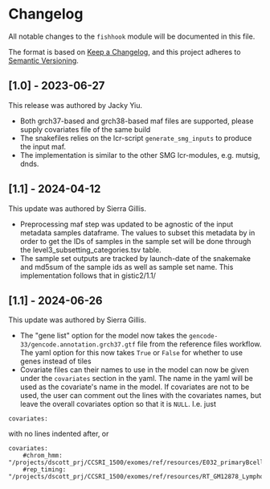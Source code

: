 # Changelog

All notable changes to the `fishhook` module will be documented in this file.

The format is based on [Keep a Changelog](https://keepachangelog.com/en/1.0.0/),
and this project adheres to [Semantic Versioning](https://semver.org/spec/v2.0.0.html).

## [1.0] - 2023-06-27

This release was authored by Jacky Yiu.

- Both grch37-based and grch38-based maf files are supported, please supply covariates file of the same build
- The snakefiles relies on the lcr-script `generate_smg_inputs` to produce the input maf.
- The implementation is similar to the other SMG lcr-modules, e.g. mutsig, dnds.

## [1.1] - 2024-04-12
This update was authored by Sierra Gillis.

- Preprocessing maf step was updated to be agnostic of the input metadata samples dataframe. The values to subset this metadata by in order to get the IDs of samples in the sample set will be done through the level3_subsetting_categories.tsv table.
- The sample set outputs are tracked by launch-date of the snakemake and md5sum of the sample ids as well as sample set name. This implementation follows that in gistic2/1.1/

## [1.1] - 2024-06-26
This update was authored by Sierra Gillis.

- The "gene list" option for the model now takes the `gencode-33/gencode.annotation.grch37.gtf` file from the reference files workflow. The yaml option for this now takes `True` or `False` for whether to use genes instead of tiles
- Covariate files can their names to use in the model can now be given under the `covariates` section in the yaml. The name in the yaml will be used as the covariate's name in the model. If covariates are not to be used, the user can comment out the lines with the covariates names, but leave the overall covariates option so that it is `NULL`. I.e. just

```
covariates:
```

 with no lines indented after, or

```
covariates:
    #chrom_hmm: "/projects/dscott_prj/CCSRI_1500/exomes/ref/resources/E032_primaryBcells_fromPB_chromHMM_15state_segments.bed"
    #rep_timing: "/projects/dscott_prj/CCSRI_1500/exomes/ref/resources/RT_GM12878_Lymphocyte_Int90901931_hg19.bedgraph.gz"
```